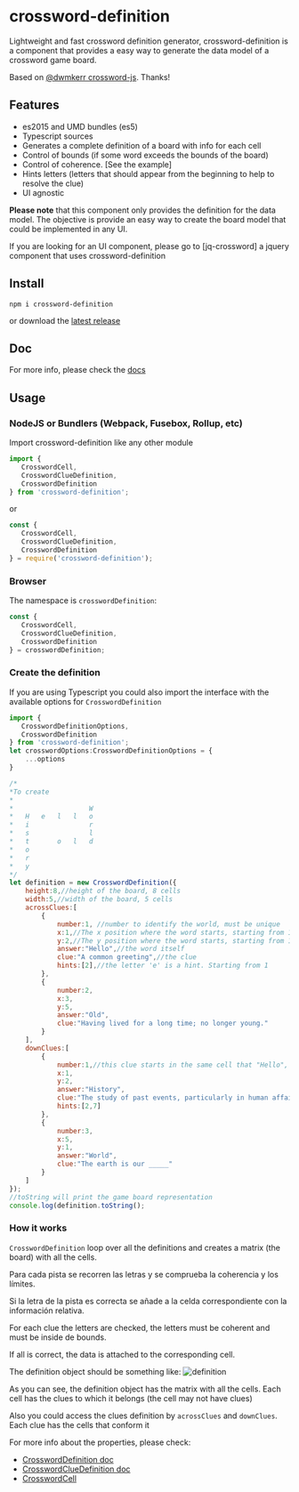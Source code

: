 # crossword-definition
Lightweight and fast crossword definition generator, crossword-definition is a component that provides a easy way to generate the data model
of a crossword game board.

Based on [@dwmkerr crossword-js](https://github.com/dwmkerr/crosswords-js). Thanks!

## Features
- es2015 and UMD bundles (es5)
- Typescript sources
- Generates a complete definition of a board with info for each cell
- Control of bounds (if some word exceeds the bounds of the board)
- Control of coherence. [See the example]
- Hints letters (letters that should appear from the beginning to help to resolve the clue)
- UI agnostic

**Please note** that this component only provides the definition for the data model. The objective is provide an easy way to create
the board model that could be implemented in any UI.

If you are looking for an UI component, please go to [jq-crossword] a jquery component that uses crossword-definition

## Install
`npm i crossword-definition`

or download the [latest release](https://github.com/davinchi-finsi/crossword-definition/releases)

## Doc
For more info, please check the [docs](https://davinchi-finsi.github.io/crossword-definition/)

## Usage
### NodeJS or Bundlers (Webpack, Fusebox, Rollup, etc)
Import crossword-definition like any other module

```typescript
import {
   CrosswordCell,
   CrosswordClueDefinition,
   CrosswordDefinition
} from 'crossword-definition';
```
or
```typescript
const {
   CrosswordCell,
   CrosswordClueDefinition,
   CrosswordDefinition
} = require('crossword-definition');
```

### Browser
The namespace is `crosswordDefinition`:
```typescript
const {
   CrosswordCell,
   CrosswordClueDefinition,
   CrosswordDefinition
} = crosswordDefinition;
```

### Create the definition
If you are using Typescript you could also import the interface with the available options for `CrosswordDefinition`
```typescript
import {
   CrosswordDefinitionOptions,
   CrosswordDefinition
} from 'crossword-definition';
let crosswordOptions:CrosswordDefinitionOptions = {
    ...options
}
```

```javascript
/*
*To create
*
*                   W
*   H   e   l   l   o
*   i               r
*   s               l
*   t       o   l   d
*   o
*   r
*   y
*/
let definition = new CrosswordDefinition({
    height:8,//height of the board, 8 cells
    width:5,//width of the board, 5 cells
    acrossClues:[
        {
            number:1, //number to identify the world, must be unique
            x:1,//The x position where the word starts, starting from 1
            y:2,//The y position where the word starts, starting from 1
            answer:"Hello",//the word itself
            clue:"A common greeting",//the clue
            hints:[2],//the letter 'e' is a hint. Starting from 1
        },
        {
            number:2,
            x:3,
            y:5,
            answer:"Old",
            clue:"Having lived for a long time; no longer young."
        }
    ],
    downClues:[
        {
            number:1,//this clue starts in the same cell that "Hello", so it must have the same number
            x:1,
            y:2,
            answer:"History",
            clue:"The study of past events, particularly in human affairs.",
            hints:[2,7]
        },
        {
            number:3,
            x:5,
            y:1,
            answer:"World",
            clue:"The earth is our _____"
        }
    ]
});
//toString will print the game board representation
console.log(definition.toString();
```
### How it works
`CrosswordDefinition` loop over all the definitions and creates a matrix (the board) with all the cells.

Para cada pista se recorren las letras y se comprueba la coherencia y los límites.

Si la letra de la pista es correcta se añade a la celda correspondiente con la información relativa.

For each clue the letters are checked, the letters must be coherent and must be inside de bounds.

If all is correct, the data is attached to the corresponding cell.

The definition object should be something like:
![definition](https://www.dropbox.com/s/5tay3iv1aafovo0/example.png?raw=1)

As you can see, the definition object has the matrix with all the cells. Each cell has the clues to which it belongs (the cell may not have clues)

Also you could access the clues definition by `acrossClues` and `downClues`. Each clue has the cells that conform it

For more info about the properties, please check:
- [CrosswordDefinition doc](https://davinchi-finsi.github.io/crossword-definition/classes/crossworddefinition.crossworddefinition-1.html)
- [CrosswordClueDefinition doc](https://davinchi-finsi.github.io/crossword-definition/classes/crossworddefinition.crosswordcluedefinition.html)
- [CrosswordCell](https://davinchi-finsi.github.io/crossword-definition/classes/crossworddefinition.crosswordcell.html)